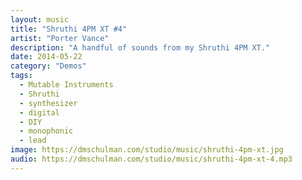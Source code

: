 ```yaml
---
layout: music
title: "Shruthi 4PM XT #4"
artist: "Porter Vance"
description: "A handful of sounds from my Shruthi 4PM XT."
date: 2014-05-22
category: "Demos"
tags: 
  - Mutable Instruments
  - Shruthi
  - synthesizer
  - digital
  - DIY
  - monophonic
  - lead
image: https://dmschulman.com/studio/music/shruthi-4pm-xt.jpg
audio: https://dmschulman.com/studio/music/shruthi-4pm-xt-4.mp3
---
```

